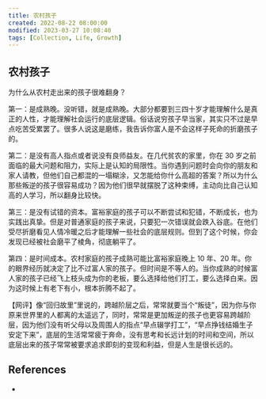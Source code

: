 ```yaml
---
title: 农村孩子
created: 2022-08-22 08:00:00
modified: 2023-03-27 10:08:40
tags: [Collection, Life, Growth]
---
```


## 农村孩子

为什么从农村走出来的孩子很难翻身？

第一：是成熟晚。没听错，就是成熟晚。大部分都要到三四十岁才能理解什么是真正的人性，才能理解社会运行的底层逻辑。俗话说穷孩子早当家，其实只不过是早点吃苦受累罢了。很多人说这是磨练，我告诉你富人是不会这样子死命的折磨孩子的。

第二：是没有高人指点或者说没有良师益友。在几代贫农的家里，你在 30 岁之前面临的最大问题和阻力，实际上是认知的局限性。当你遇到问题时会向你的朋友和家人请教，但他们自己都混的一塌糊涂，又怎能给你什么高超的答案？所以为什么那些叛逆的孩子很容易成功？因为他们很早就摆脱了这种束缚，主动向比自己认知高的人学习，所以翻身比较快。

第三：是没有试错的资本。富裕家庭的孩子可以不断尝试和犯错，不断成长，也为实践出真挚。但是对普通家庭的孩子来说，只要犯一次错误就会跌入谷底。在他们受尽折磨看见人情冷暖之后才能理解一些社会的底层规则。但到了这个时候，你会发现已经被社会磨平了棱角，彻底躺平了。

第四：是时间成本。农村家庭的孩子成熟可能比富裕家庭晚上 10 年、20 年。你的眼界经历就决定了比不过富人家的孩子。但时间是不等人的。当你成熟的时候富人家的孩子已经飞上枝头成为你的老板，要么选择给他们打工，要么选择白来。因为这时候上有老下有小，根本折腾不起了。

【网评】像“回归故里”里说的，跨越阶层之后，常常就要当个“叛徒”，因为你与你原来世界里的人都离的太遥远了，同时，常常是更加叛逆的孩子也更容易跨越阶层，因为他们没有听父母以及周围人的指点“早点辍学打工”，“早点挣钱结婚生子安定下来”，底层的生活常常疲于奔命，没有思考和长远计划的时间和空间，所以底层出来的孩子常常被要求追求即刻的变现和利益，但是人生是很长远的。

## References

- [](https://www.douban.com/people/typhanie/status/4252909895)
